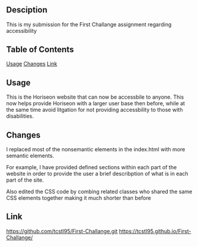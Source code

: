 # <First-Challange>

## Desciption

This is my submission for the First Challange assignment regarding accessibility

## Table of Contents

[Usage](#usage)
[Changes](#changes)
[Link](#link)


## Usage

This is the Horiseon website that can now be accessbile to anyone. This now helps provide Horiseon with a larger user base then before, while at the same time avoid litgation for not providing accessbility to those with disabilities.

## Changes

I replaced most of the nonsemantic elements in the index.html with more semantic elements.

For example, I have provided defined sections within each part of the website in order to provide the user a brief describption of what is in each part of the site.

Also edited the CSS code by combing related classes who shared the same CSS elements together making it much shorter than before

## Link
https://github.com/tcstl95/First-Challange.git
https://tcstl95.github.io/First-Challange/
